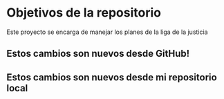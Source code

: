 # Objetivos de la repositorio

Este proyecto se encarga de manejar los planes de la liga de la justicia


## Estos cambios son nuevos desde GitHub!
## Estos cambios son nuevos desde mi repositorio local
